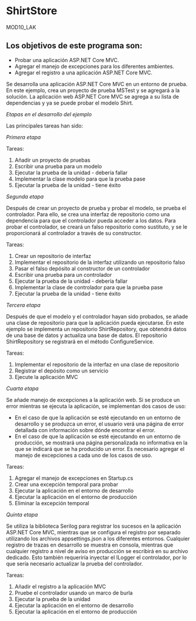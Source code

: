 # ShirtStore
MOD10_LAK

## Los objetivos de este programa son:

- Probar una aplicación ASP.NET Core MVC.
- Agregar el manejo de excepciones para los diferentes ambientes. 
- Agregar el registro a una aplicación ASP.NET Core MVC.


Se desarrolla una aplicación ASP.NET Core MVC en un entorno de prueba.
En este ejemplo, crea un proyecto de prueba MSTest y se agregará a la solución. La aplicación 
web ASP.NET Core MVC se agrega a su lista de dependencias y ya se puede probar el modelo Shirt. 

*Etapas en el desarrollo del ejemplo* 

Las principales tareas han sido:

*Primera etapa*

Tareas:
1. Añadir un proyecto de pruebas
2. Escribir una prueba para un modelo
3. Ejecutar la prueba de la unidad - debería fallar
4. Implementar la clase modelo para que la prueba pase
5. Ejecutar la prueba de la unidad - tiene éxito


*Segunda etapa*

Después de crear un proyecto de prueba y probar el modelo, se prueba el controlador.
Para ello, se crea una interfaz de repositorio como una dependencia para que el controlador pueda acceder a los datos. 
Para probar el controlador, se creará un falso repositorio como sustituto, y se le proporcionará al controlador a través de su constructor.

Tareas:
1. Crear un repositorio de interfaz
2. Implementar el repositorio de la interfaz utilizando un repositorio falso
3. Pasar el falso depósito al constructor de un controlador
4. Escribir una prueba para un controlador
5. Ejecutar la prueba de la unidad - debería fallar
6. Implementar la clase de controlador para que la prueba pase
7. Ejecutar la prueba de la unidad - tiene éxito

*Tercera etapa*

Después de que el modelo y el controlador hayan sido probados, se añade una clase de repositorio para que la aplicación pueda ejecutarse. 
En este ejemplo se implementa un repositorio ShirtRepository, que obtendrá datos de una base de datos y actualiza una base de datos. 
El repositorio ShirtRepository se registrará en el método ConfigureService.

Tareas:
1. Implementar el repositorio de la interfaz en una clase de repositorio
2. Registrar el depósito como un servicio
3. Ejecute la aplicación MVC


*Cuarta etapa*

Se añade manejo de excepciones a la aplicación web. Si se produce un error mientras se ejecuta la aplicación, se implementan dos casos de uso: 
- En el caso de que la aplicación se esté ejecutando en un entorno de desarrollo y se produzca un error, el usuario verá una página de error detallada con información sobre dónde encontrar el error. 
- En el caso de que la aplicación se esté ejecutando en un entorno de producción, se mostrará una página personalizada no informativa en la que se indicará que se ha producido un error. Es necesario agregar el manejo de excepciones a cada uno de los casos de uso.

Tareas:
1. Agregar el manejo de excepciones en Startup.cs
2. Crear una excepción temporal para probar
3. Ejecutar la aplicación en el entorno de desarrollo
4. Ejecutar la aplicación en el entorno de producción
5. Eliminar la excepción temporal


*Quinta etapa*

Se utiliza la biblioteca Serilog para registrar los sucesos en la aplicación ASP.NET Core MVC, mientras que se configura el registro por separado utilizando los archivos appsettings.json a los diferentes entornos.
Cualquier registro de trazas en desarrollo se muestra en consola, mientras que cualquier registro a nivel de aviso en producción se escribirá en su archivo dedicado.
Esto también requeriría inyectar el ILogger el controlador, por lo que sería necesario actualizar la prueba del controlador.

Tareas:
1. Añadir el registro a la aplicación MVC
2. Pruebe el controlador usando un marco de burla
3. Ejecutar la prueba de la unidad
4. Ejecutar la aplicación en el entorno de desarrollo
5. Ejecutar la aplicación en el entorno de producción
